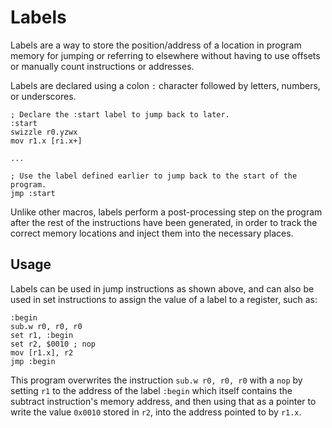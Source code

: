 # Labels

Labels are a way to store the position/address of a location in program memory for jumping or referring to elsewhere without having to use offsets or manually count instructions or addresses.

Labels are declared using a colon `:` character followed by letters, numbers, or underscores.

```w2s
; Declare the :start label to jump back to later.
:start
swizzle r0.yzwx
mov r1.x [ri.x+]

...

; Use the label defined earlier to jump back to the start of the program.
jmp :start
```

Unlike other macros, labels perform a post-processing step on the program after the rest of the instructions have been generated, in order to track the correct memory locations and inject them into the necessary places.

## Usage

Labels can be used in jump instructions as shown above, and can also be used in set instructions to assign the value of a label to a register, such as:

```w2s
:begin
sub.w r0, r0, r0
set r1, :begin
set r2, $0010 ; nop
mov [r1.x], r2
jmp :begin
```

This program overwrites the instruction `sub.w r0, r0, r0` with a `nop` by setting `r1` to the address of the label `:begin` which itself contains the subtract instruction's memory address, and then using that as a pointer to write the value `0x0010` stored in `r2`, into the address pointed to by `r1.x`.